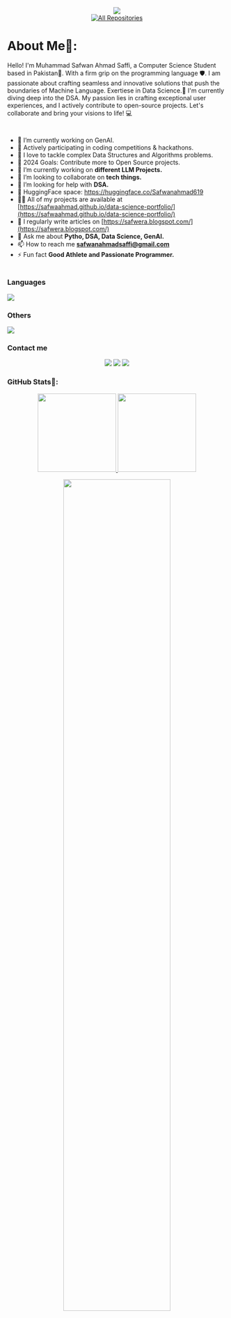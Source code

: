 <!--[![committers.top badge](https://user-badge.committers.top/pakistan/safwaahmad.svg)](https://user-badge.committers.top/pakistan/safwaahmad)-->
<div align="center">
  <img src="https://visitor-badge.laobi.icu/badge?page_id=safwaahmad&" />
</div>
<div align="center">
  <a href="https://profile-summary-for-github.com/user/safwaahmad"><img alt="All Repositories" title="Detailed GitHub Statistics" src="https://custom-icon-badges.demolab.com/badge/Detailed%20GitHub%20Statistics-1F222E?style=for-the-badge&logoColor=white&logo=repo"/></a>
</div>

# About Me💬: 

Hello! I'm Muhammad Safwan Ahmad Saffi, a Computer Science Student based in Pakistan👋. With a firm grip on the programming language 🛡️. I am passionate about crafting seamless and innovative solutions that push the boundaries of Machine Language. Exertiese in Data Science.🤖 I'm currently diving deep into the DSA. My passion lies in crafting exceptional user experiences, and I actively contribute to open-source projects. Let's collaborate and bring your visions to life! 💻

#
 
- 🔭 I’m currently working on GenAI.
- 🌱 Actively participating in coding competitions & hackathons.
- 🌱 I love to tackle complex Data Structures and Algorithms problems.
- 🥅 2024 Goals: Contribute more to Open Source projects.
- 🔭 I’m currently working on **different LLM Projects.**
- 👯 I’m looking to collaborate on **tech things.**
- 🤝 I’m looking for help with **DSA.**
- 👀 HuggingFace space: https://huggingface.co/Safwanahmad619
- 👨‍💻 All of my projects are available at [https://safwaahmad.github.io/data-science-portfolio/](https://safwaahmad.github.io/data-science-portfolio/)
- 📝 I regularly write articles on [https://safwera.blogspot.com/](https://safwera.blogspot.com/)
- 💬 Ask me about **Pytho, DSA, Data Science, GenAI.**
- 📫 How to reach me **safwanahmadsaffi@gmail.com**
- ⚡ Fun fact **Good Athlete and Passionate Programmer.**

#

### Languages
<a href="https://github.com/Safwaahmad">
<div align="left">
       <img src="https://skillicons.dev/icons?i=js,php,cpp,java,python,&perline=4" /> 
</div>
</a>

</td><td valign="top" width="25%">

  
### Others
<a href="https://github.com/Safwaahmad">
<div align="left">
       <img src="https://skillicons.dev/icons?i=git,github,npm,figma,vscode,postman,netlify,vite,vercel,heroku,discord,stackoverflow,vscodeqt&perline=4" /> 
</div>
</a>
</td>
</tr></table>


 ### Contact me
<div align="center">
       <a href="https://www.linkedin.com/in/safwan-ahmad-saffi/" target="_blank"><img src="https://img.shields.io/badge/-Safwan ahmad-0077B5?style=flat&logo=Linkedin&logoColor=white"/></a>
    <a target="_blank" href="mailto:safwanahmadsaffi836@gmail.com"><img src="https://img.shields.io/badge/-safwanahmadsaffi836@gmail.com-D14836?style=flat&logo=Gmail&logoColor=white"/></a>
    <a href="https://leetcode.com/u/safwanasaffi/" target="_blank"><img src="https://img.shields.io/badge/-Safwan ahmad-FFA116?style=flat&logo=LeetCode&logoColor=white"/></a>
  
</div>



 ### GitHub Stats💬: 
 
<p align="center">
    <a href="https://github.com/safwaahmad">
<img height="180em" src="https://github-readme-stats-git-masterrstaa-rickstaa.vercel.app/api?username=safwaahmad&show_icons=true&theme=algolia&include_all_commits=true&count_private=true&hide_border=true"/>
        <img height="180em" src="https://github-readme-stats-eight-theta.vercel.app/api/top-langs/?username=safwaahmad&langs_count=12&layout=compact&langs_count=8&theme=algolia&include_all_commits=true&count_private=true&hide_border=true" />
    </a>
</p>
 <p align="center">
   <a href="https://github.com/safwaahmad"> 
     <img width="70%" src="https://github-readme-streak-stats.herokuapp.com/?user=safwaahmad&theme=algolia&hide_border=true" /> 
   </a>  
 </p>
